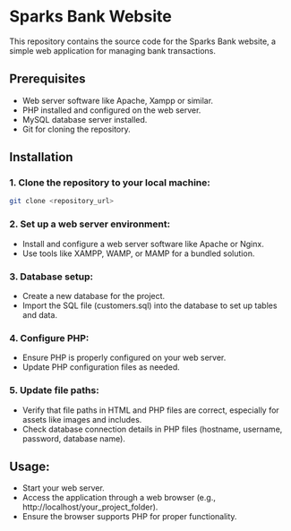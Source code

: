 # Sparks Bank Website

This repository contains the source code for the Sparks Bank website, a simple web application for managing bank transactions.

## Prerequisites

- Web server software like Apache, Xampp or similar.
- PHP installed and configured on the web server.
- MySQL database server installed.
- Git for cloning the repository.

## Installation

### 1. Clone the repository to your local machine:

```bash
git clone <repository_url>
```

### 2. Set up a web server environment:

- Install and configure a web server software like Apache or Nginx.
- Use tools like XAMPP, WAMP, or MAMP for a bundled solution.

### 3. Database setup:

- Create a new database for the project.
- Import the SQL file (customers.sql) into the database to set up tables and data.

### 4. Configure PHP:

- Ensure PHP is properly configured on your web server.
- Update PHP configuration files as needed.

### 5. Update file paths:

- Verify that file paths in HTML and PHP files are correct, especially for assets like images and includes.
- Check database connection details in PHP files (hostname, username, password, database name).

## Usage:

- Start your web server.
- Access the application through a web browser (e.g., http://localhost/your_project_folder).
- Ensure the browser supports PHP for proper functionality.
